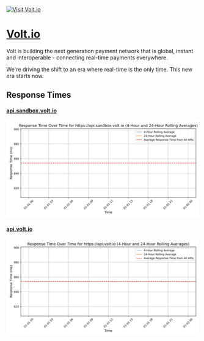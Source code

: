 [![Visit Volt.io](imagePreview.jpg)](https://www.volt.io)

# [Volt.io](https://www.volt.io)

Volt is building the next generation payment network that is global, instant and interoperable - connecting real-time payments everywhere.

We're driving the shift to an era where real-time is the only time. This new era starts now.

## Response Times

#### [api.sandbox.volt.io](https://api.sandbox.volt.io)

![api.sandbox.volt.io](response-time-charts/6170692e73616e64626f782e766f6c742e696f.svg)
#### [api.volt.io](https://api.volt.io)

![api.volt.io](response-time-charts/6170692e766f6c742e696f.svg)
